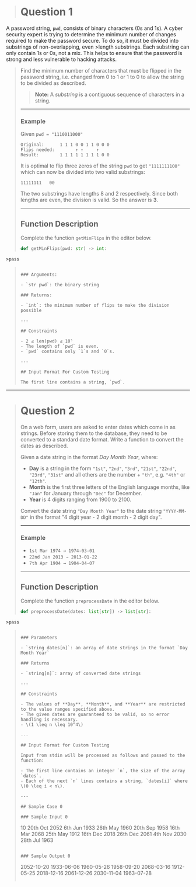 ># Question 1
>
A password string, `pwd`, consists of binary characters (0s and 1s). A cyber security expert is trying to determine the minimum number of changes required to make the password secure. To do so, it must be divided into substrings of non-overlapping, even >length substrings. Each substring can only contain 1s or 0s, not a mix. This helps to ensure that the password is strong and less vulnerable to hacking attacks.
>
>Find the minimum number of characters that must be flipped in the password string, i.e. changed from 0 to 1 or 1 to 0 to allow the string to be divided as described.
>
>> **Note:** A *substring* is a contiguous sequence of characters in a string.
>
>---
>
>### Example
>
>Given `pwd = "1110011000"`
>
>```
>Original:      1 1 1 0 0 1 1 0 0 0
>Flips needed:        ↑ ↑     ↑
>Result:        1 1 1 1 1 1 1 1 0 0
>```
>
>It is optimal to flip three zeros of the string `pwd` to get `"1111111100"`  
>which can now be divided into two valid substrings:
>
>```
>11111111   00
>```
>
>The two substrings have lengths 8 and 2 respectively. Since both lengths are even, the division is valid. So the answer is **3**.
>
>---
>
>## Function Description
>
>Complete the function `getMinFlips` in the editor below.
>
>```python
>def getMinFlips(pwd: str) -> int:
    >pass
>```
>
>### Arguments:
>
>- `str pwd`: the binary string
>
>### Returns:
>
>- `int`: the minimum number of flips to make the division possible
>
>---
>
>## Constraints
>
>- 2 ≤ len(pwd) ≤ 10⁵
>- The length of `pwd` is even.
>- `pwd` contains only `1`s and `0`s.
>
>---
>
>## Input Format For Custom Testing
>
>The first line contains a string, `pwd`.
---
># Question 2
>
>On a web form, users are asked to enter dates which come in as strings. Before storing them to the database, they need to be converted to a standard date format. Write a function to convert the dates as described.
>
>Given a date string in the format *Day Month Year*, where:
>
>- **Day** is a string in the form `"1st"`, `"2nd"`, `"3rd"`, `"21st"`, `"22nd"`, `"23rd"`, `"31st"` and all others are the number + `"th"`, e.g. `"4th"` or `"12th"`.
>- **Month** is the first three letters of the English language months, like `"Jan"` for January through `"Dec"` for December.
>- **Year** is 4 digits ranging from 1900 to 2100.
>
>Convert the date string `"Day Month Year"` to the date string `"YYYY-MM-DD"` in the format "4 digit year - 2 digit month - 2 digit day".
>
>---
>
>### Example
>
>- `1st Mar 1974 → 1974-03-01`
>- `22nd Jan 2013 → 2013-01-22`
>- `7th Apr 1904 → 1904-04-07`
>
>---
>
>## Function Description
>
>Complete the function `preprocessDate` in the editor below.
>
>```python
>def preprocessDate(dates: list[str]) -> list[str]:
    >pass
>```
>
>### Parameters
>
>- `string dates[n]`: an array of date strings in the format `Day Month Year`
>
>### Returns
>
>- `string[n]`: array of converted date strings
>
>---
>
>## Constraints
>
>- The values of **Day**, **Month**, and **Year** are restricted to the value ranges specified above.
>- The given dates are guaranteed to be valid, so no error handling is necessary.
>- \(1 \leq n \leq 10^4\)
>
>---
>
>## Input Format for Custom Testing
>
>Input from stdin will be processed as follows and passed to the function:
>
>- The first line contains an integer `n`, the size of the array `dates`.
>- Each of the next `n` lines contains a string, `dates[i]` where \(0 \leq i < n\).
>
>---
>
>## Sample Case 0
>
>### Sample Input 0
>
>```
>10
>20th Oct 2052
>6th Jun 1933
>26th May 1960
>20th Sep 1958
>16th Mar 2068
>25th May 1912
>16th Dec 2018
>26th Dec 2061
>4th Nov 2030
>28th Jul 1963
>```
>
>### Sample Output 0
>
>```
>2052-10-20
>1933-06-06
>1960-05-26
>1958-09-20
>2068-03-16
>1912-05-25
>2018-12-16
>2061-12-26
>2030-11-04
>1963-07-28
>```
